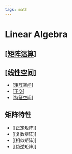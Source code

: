```yaml
---
tags: math
---
```


# Linear Algebra

## [[矩阵运算]]

## [[线性空间]]

- [[矩阵空间]]
- [[正交]]
- [[特征空间]]

## 矩阵特性

- [[正定矩阵]]
- [[复数矩阵]]
- [[相似矩阵]]
- [[伪逆矩阵]]

[//begin]: # "Autogenerated link references for markdown compatibility"
[矩阵运算]: app/矩阵运算.md "矩阵算法"
[线性空间]: concept/线性空间.md "线性空间"
[矩阵空间]: concept/矩阵空间.md "矩阵空间"
[正交]: app/正交.md "正交"
[特征空间]: concept/特征空间.md "特征空间"
[//end]: # "Autogenerated link references"
